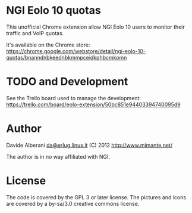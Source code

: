 NGI Eolo 10 quotas
==================

This unofficial Chrome extension allow NGI Eolo 10 users to monitor their traffic and VoIP quotas.

It's available on the Chrome store: https://chrome.google.com/webstore/detail/ngi-eolo-10-quotas/bnanndnbkeednbkmmpceidkphbcmkomn


TODO and Development
====================

See the Trello board used to manage the development: https://trello.com/board/eolo-extension/50bc851e94403394740095d9


Author
======

Davide Alberani <da@erlug.linux.it> (C) 2012
http://www.mimante.net/

The author is in no way affiliated with NGI.


License
=======

The code is covered by the GPL 3 or later license.
The pictures and icons are covered by a by-sa/3.0 creative commons license.

